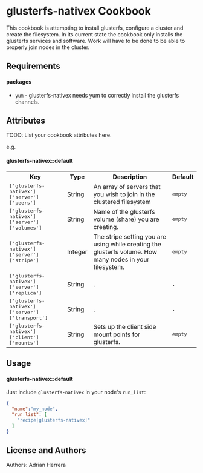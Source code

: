 glusterfs-nativex Cookbook
====================
This cookbook is attempting to install glusterfs, configure a cluster and create the filesystem. In its current state the cookbook only installs the glusterfs services and software. Work will have to be done to be able to properly join nodes in the cluster.

Requirements
------------

#### packages
- `yum` - glusterfs-nativex needs yum to correctly install the glusterfs channels.

Attributes
----------
TODO: List your cookbook attributes here.

e.g.
#### glusterfs-nativex::default
<table>
  <tr>
    <th>Key</th>
    <th>Type</th>
    <th>Description</th>
    <th>Default</th>
  </tr>
  <tr>
    <td><tt>['glusterfs-nativex']['server']['peers']</tt></td>
    <td>String</td>
    <td>An array of servers that you wish to join in the clustered filesystem</td>
    <td><tt>empty</tt></td>
  </tr>
  <tr>
    <td><tt>['glusterfs-nativex']['server']['volumes']</tt></td>
    <td>String</td>
    <td>Name of the glusterfs volume (share) you are creating.</td>
    <td><tt>empty</tt></td>
  </tr>
  <tr>
    <td><tt>['glusterfs-nativex']['server']['stripe']</tt></td>
    <td>Integer</td>
    <td>The stripe setting you are using while creating the glusterfs volume. How many nodes in your filesystem.</td>
    <td><tt>empty</tt></td>
  </tr>
  <tr>
    <td><tt>['glusterfs-nativex']['server']['replica']</tt></td>
    <td>String</td>
    <td>.</td>
    <td><tt>.</tt></td>
  </tr>
  <tr>
    <td><tt>['glusterfs-nativex']['server']['transport']</tt></td>
    <td>String</td>
    <td>.</td>
    <td><tt>.</tt></td>
  </tr>
  <tr>
    <td><tt>['glusterfs-nativex']['client']['mounts']</tt></td>
    <td>String</td>
    <td>Sets up the client side mount points for glusterfs.</td>
    <td><tt>empty</tt></td>
  </tr>
</table>

Usage
-----
#### glusterfs-nativex::default

Just include `glusterfs-nativex` in your node's `run_list`:

```json
{
  "name":"my_node",
  "run_list": [
    "recipe[glusterfs-nativex]"
  ]
}
```


License and Authors
-------------------
Authors: Adrian Herrera
